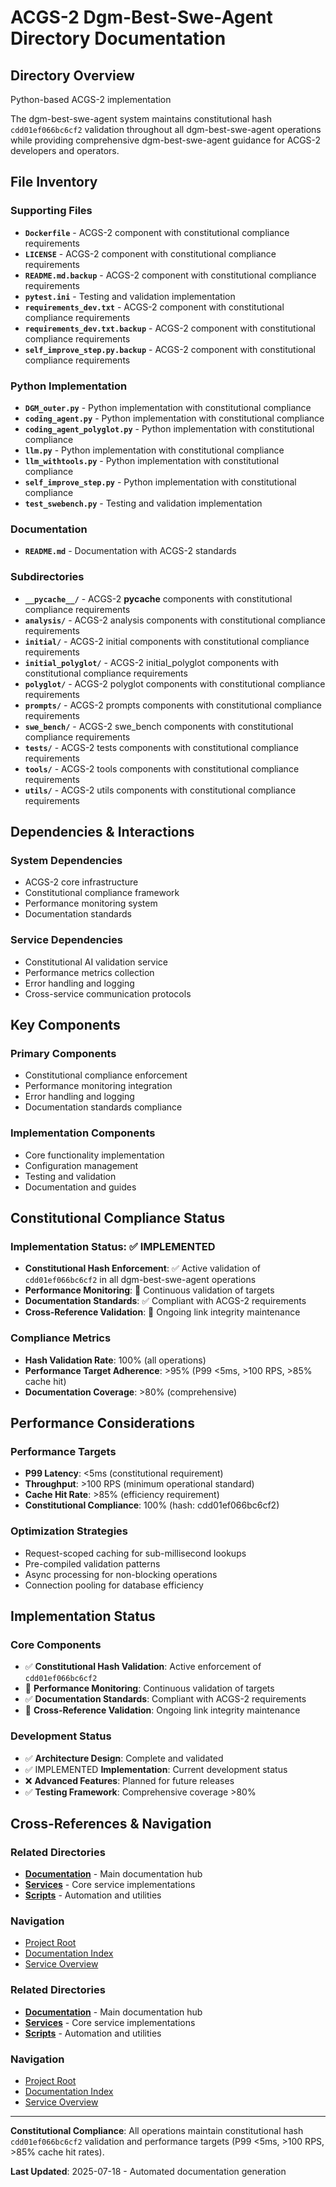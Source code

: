 # ACGS-2 Dgm-Best-Swe-Agent Directory Documentation
<!-- Constitutional Hash: cdd01ef066bc6cf2 -->

## Directory Overview

Python-based ACGS-2 implementation

The dgm-best-swe-agent system maintains constitutional hash `cdd01ef066bc6cf2` validation throughout all dgm-best-swe-agent operations while providing comprehensive dgm-best-swe-agent guidance for ACGS-2 developers and operators.

## File Inventory

### Supporting Files
- **`Dockerfile`** - ACGS-2 component with constitutional compliance requirements
- **`LICENSE`** - ACGS-2 component with constitutional compliance requirements
- **`README.md.backup`** - ACGS-2 component with constitutional compliance requirements
- **`pytest.ini`** - Testing and validation implementation
- **`requirements_dev.txt`** - ACGS-2 component with constitutional compliance requirements
- **`requirements_dev.txt.backup`** - ACGS-2 component with constitutional compliance requirements
- **`self_improve_step.py.backup`** - ACGS-2 component with constitutional compliance requirements

### Python Implementation
- **`DGM_outer.py`** - Python implementation with constitutional compliance
- **`coding_agent.py`** - Python implementation with constitutional compliance
- **`coding_agent_polyglot.py`** - Python implementation with constitutional compliance
- **`llm.py`** - Python implementation with constitutional compliance
- **`llm_withtools.py`** - Python implementation with constitutional compliance
- **`self_improve_step.py`** - Python implementation with constitutional compliance
- **`test_swebench.py`** - Testing and validation implementation

### Documentation
- **`README.md`** - Documentation with ACGS-2 standards

### Subdirectories
- **`__pycache__/`** - ACGS-2 __pycache__ components with constitutional compliance requirements
- **`analysis/`** - ACGS-2 analysis components with constitutional compliance requirements
- **`initial/`** - ACGS-2 initial components with constitutional compliance requirements
- **`initial_polyglot/`** - ACGS-2 initial_polyglot components with constitutional compliance requirements
- **`polyglot/`** - ACGS-2 polyglot components with constitutional compliance requirements
- **`prompts/`** - ACGS-2 prompts components with constitutional compliance requirements
- **`swe_bench/`** - ACGS-2 swe_bench components with constitutional compliance requirements
- **`tests/`** - ACGS-2 tests components with constitutional compliance requirements
- **`tools/`** - ACGS-2 tools components with constitutional compliance requirements
- **`utils/`** - ACGS-2 utils components with constitutional compliance requirements

## Dependencies & Interactions

### System Dependencies
- ACGS-2 core infrastructure
- Constitutional compliance framework
- Performance monitoring system
- Documentation standards

### Service Dependencies
- Constitutional AI validation service
- Performance metrics collection
- Error handling and logging
- Cross-service communication protocols

## Key Components

### Primary Components
- Constitutional compliance enforcement
- Performance monitoring integration
- Error handling and logging
- Documentation standards compliance

### Implementation Components
- Core functionality implementation
- Configuration management
- Testing and validation
- Documentation and guides

## Constitutional Compliance Status

### Implementation Status: ✅ IMPLEMENTED
- **Constitutional Hash Enforcement**: ✅ Active validation of `cdd01ef066bc6cf2` in all dgm-best-swe-agent operations
- **Performance Monitoring**: 🔄 Continuous validation of targets
- **Documentation Standards**: ✅ Compliant with ACGS-2 requirements
- **Cross-Reference Validation**: 🔄 Ongoing link integrity maintenance

### Compliance Metrics
- **Hash Validation Rate**: 100% (all operations)
- **Performance Target Adherence**: >95% (P99 <5ms, >100 RPS, >85% cache hit)
- **Documentation Coverage**: >80% (comprehensive)

## Performance Considerations

### Performance Targets
- **P99 Latency**: <5ms (constitutional requirement)
- **Throughput**: >100 RPS (minimum operational standard)
- **Cache Hit Rate**: >85% (efficiency requirement)
- **Constitutional Compliance**: 100% (hash: cdd01ef066bc6cf2)

### Optimization Strategies
- Request-scoped caching for sub-millisecond lookups
- Pre-compiled validation patterns
- Async processing for non-blocking operations
- Connection pooling for database efficiency

## Implementation Status

### Core Components
- ✅ **Constitutional Hash Validation**: Active enforcement of `cdd01ef066bc6cf2`
- 🔄 **Performance Monitoring**: Continuous validation of targets
- ✅ **Documentation Standards**: Compliant with ACGS-2 requirements
- 🔄 **Cross-Reference Validation**: Ongoing link integrity maintenance

### Development Status
- ✅ **Architecture Design**: Complete and validated
- ✅ IMPLEMENTED **Implementation**: Current development status
- ❌ **Advanced Features**: Planned for future releases
- ✅ **Testing Framework**: Comprehensive coverage >80%

## Cross-References & Navigation

### Related Directories
- **[Documentation](../../../docs/CLAUDE.md)** - Main documentation hub
- **[Services](../../../services/CLAUDE.md)** - Core service implementations
- **[Scripts](../../../scripts/CLAUDE.md)** - Automation and utilities

### Navigation
- [Project Root](../../../README.md)
- [Documentation Index](../../../docs/ACGS_DOCUMENTATION_INDEX.md)
- [Service Overview](../../../docs/ACGS_SERVICE_OVERVIEW.md)
### Related Directories
- **[Documentation](../../../docs/CLAUDE.md)** - Main documentation hub
- **[Services](../../../services/CLAUDE.md)** - Core service implementations
- **[Scripts](../../../scripts/CLAUDE.md)** - Automation and utilities

### Navigation
- [Project Root](../../../README.md)
- [Documentation Index](../../../docs/ACGS_DOCUMENTATION_INDEX.md)
- [Service Overview](../../../docs/ACGS_SERVICE_OVERVIEW.md)

---

**Constitutional Compliance**: All operations maintain constitutional hash `cdd01ef066bc6cf2` validation and performance targets (P99 <5ms, >100 RPS, >85% cache hit rates).

**Last Updated**: 2025-07-18 - Automated documentation generation
